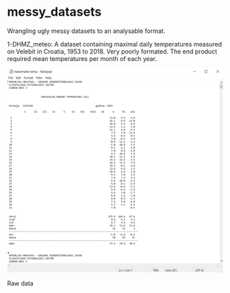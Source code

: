 # messy_datasets

Wrangling ugly messy datasets to an analysable format.

1-DHMZ_meteo: 
A dataset containing maximal daily temperatures measured on Velebit in Croatia, 1953 to 2018. Very poorly formated. The end product required mean temperatures per month of each year.

![](max_temp.png)


Raw data
